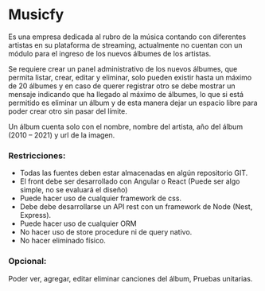# Musicfy

Es una empresa dedicada al rubro de la música contando con diferentes artistas en su plataforma de streaming, actualmente no cuentan con un módulo para el ingreso de los nuevos álbumes de los artistas.

Se requiere crear un panel administrativo de los nuevos álbumes, que permita listar, crear, editar y eliminar, solo pueden existir hasta un máximo de 20 álbumes y en caso de querer registrar otro se debe mostrar un mensaje indicando que ha llegado al máximo de álbumes, lo que si está permitido es eliminar un álbum y de esta manera dejar un espacio libre para poder crear otro sin pasar del límite.

Un álbum cuenta solo con el nombre, nombre del artista, año del álbum (2010 – 2021) y url de la imagen.

### Restricciones:

- Todas las fuentes deben estar almacenadas en algún repositorio GIT.
- El front debe ser desarrollado con Angular o React (Puede ser algo simple, no se evaluará el diseño)
- Puede hacer uso de cualquier framework de css.
- Debe debe desarrollarse un API rest con un framework de Node (Nest, Express).
- Puede hacer uso de cualquier ORM
- No hacer uso de store procedure ni de query nativo.
- No hacer eliminado físico.

### Opcional:

Poder ver, agregar, editar eliminar canciones del álbum, Pruebas unitarias.
